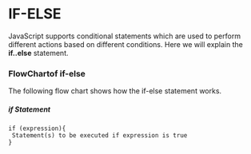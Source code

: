 # IF-ELSE

JavaScript supports conditional statements which are used to perform different
actions based on different conditions. Here we will explain the
**if..else** statement.

### FlowChartof if-else

The following flow chart shows how the if-else statement works.

##### if Statement

```
if (expression){
 Statement(s) to be executed if expression is true
}

```